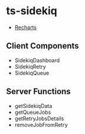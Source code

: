 # ts-sidekiq

- [Recharts](https://recharts.org/)

## Client Components

- SidekiqDashboard
- SidekiqRetry
- SidekiqQueue

## Server Functions

- getSidekiqData
- getQueueJobs
- getRetryJobsDetails
- removeJobFromRetry

